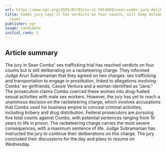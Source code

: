 ```yaml
---
url: https://www.npr.org/2025/07/01/nx-s1-5453884/sean-combs-jury-deliberation-4-verdicts
title: Combs jury says it has verdicts on four counts, will keep deliberating on final
  count
publisher: npr
usage: candidate
initial_rank: 3
---
```

## Article summary
The jury in Sean Combs' sex trafficking trial has reached verdicts on four counts but is still deliberating on a racketeering charge. They informed Judge Arun Subramanian that they agreed on two charges: sex trafficking and transportation to engage in prostitution, linked to allegations involving Combs' ex-girlfriends, Cassie Ventura and a woman identified as "Jane." The prosecution claims Combs coerced these women into drug-fueled sexual activities with male sex workers. However, the jury has yet to reach a unanimous decision on the racketeering charge, which involves accusations that Combs used his business empire to conceal criminal activities, including bribery and drug distribution. Federal prosecutors are pursuing five total counts against Combs, with potential sentences ranging from 10 years to life in prison. The racketeering charge carries the most severe consequences, with a maximum sentence of life. Judge Subramanian has instructed the jury to continue their deliberations on this charge. The jury concluded their discussions for the day and plans to resume on Wednesday.
